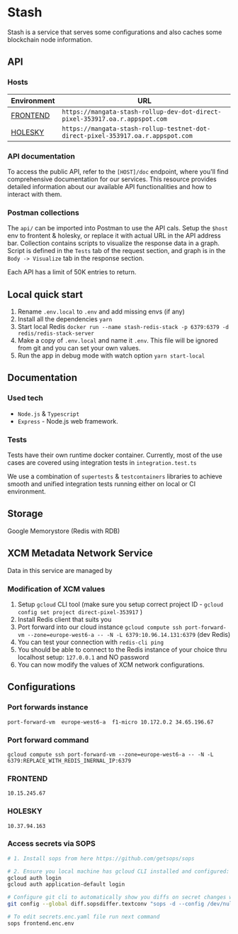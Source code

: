 # Stash

Stash is a service that serves some configurations and also caches some blockchain node information.

## API


### Hosts
| Environment                                                                              | URL                                                                   |
|------------------------------------------------------------------------------------------|-----------------------------------------------------------------------|
| [FRONTEND](https://mangata-stash-rollup-dev-dot-direct-pixel-353917.oa.r.appspot.com)    | `https://mangata-stash-rollup-dev-dot-direct-pixel-353917.oa.r.appspot.com` |
| [HOLESKY](https://mangata-stash-rollup-testnet-dot-direct-pixel-353917.oa.r.appspot.com) | `https://mangata-stash-rollup-testnet-dot-direct-pixel-353917.oa.r.appspot.com`  |

### API documentation
To access the public API, refer to the ```[HOST]/doc``` endpoint, where you'll find comprehensive documentation for our services.
This resource provides detailed information about our available API functionalities and how to interact with them.


### Postman collections
The `api/` can be imported into Postman to use the API cals.
Setup the `$host` env to frontent & holesky, or replace it with actual URL in the API address bar.
Collection contains scripts to visualize the response data in a graph.
Script is defined in the `Tests` tab of the request section, and graph is in the `Body -> Visualize` tab in the response section.

Each API has a limit of 50K entries to return.

## Local quick start

1. Rename `.env.local` to `.env` and add missing envs (if any)
2. Install all the dependencies `yarn`
3. Start local Redis `docker run --name stash-redis-stack -p 6379:6379 -d redis/redis-stack-server`
4. Make a copy of `.env.local` and name it `.env`. This file will be ignored from git and you can set your own values.
5. Run the app in debug mode with watch option `yarn start-local`

## Documentation

### Used tech

- `Node.js` & `Typescript`
- `Express` - Node.js web framework.

### Tests

Tests have their own runtime docker container. Currently, most of the use cases are covered using integration tests in `integration.test.ts`

We use a combination of `supertests` & `testcontainers` libraries to achieve smooth and unified integration tests running either on local or CI environment.

## Storage
Google Memorystore (Redis with RDB)

## XCM Metadata Network Service
Data in this service are managed by

### Modification of XCM values

1. Setup `gcloud` CLI tool (make sure you setup correct project ID - `gcloud config set project direct-pixel-353917` )
2. Install Redis client that suits you
3. Port forward into our cloud instance `gcloud compute ssh port-forward-vm --zone=europe-west6-a -- -N -L 6379:10.96.14.131:6379` (dev Redis)
4. You can test your connection with `redis-cli ping`
5. You should be able to connect to the Redis instance of your choice thru localhost setup: `127.0.0.1` and NO password
6. You can now modify the values of XCM network configurations.

## Configurations

### Port forwards instance

`port-forward-vm  europe-west6-a  f1-micro 10.172.0.2 34.65.196.67`

### Port forward command

`gcloud compute ssh port-forward-vm --zone=europe-west6-a -- -N -L 6379:REPLACE_WITH_REDIS_INERNAL_IP:6379`

### FRONTEND

`10.15.245.67`

### HOLESKY

`10.37.94.163`

### Access secrets via SOPS

```bash
# 1. Install sops from here https://github.com/getsops/sops

# 2. Ensure you local machine has gcloud CLI installed and configured:
gcloud auth login
gcloud auth application-default login

# Configure git cli to automatically show you diffs on secret changes when you have access to them
git config --global diff.sopsdiffer.textconv "sops -d --config /dev/null"

# To edit secrets.enc.yaml file run next command
sops frontend.enc.env
```
